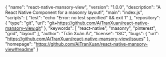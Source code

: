 {
  "name": "react-native-mansory-view",
  "version": "1.0.0",
  "description": "A React Native Component for a masonry layout!",
  "main": "index.js",
  "scripts": {
    "test": "echo \"Error: no test specified\" && exit 1"
  },
  "repository": {
    "type": "git",
    "url": "git+https://github.com/AiTranXuan/react-native-mansory-view.git"
  },
  "keywords": [
    "react-native",
    "masonry",
    "pinterest",
    "grid",
    "layout"
  ],
  "author": "Trần Xuân Ái",
  "license": "ISC",
  "bugs": {
    "url": "https://github.com/AiTranXuan/react-native-mansory-view/issues"
  },
  "homepage": "https://github.com/AiTranXuan/react-native-mansory-view#readme"
}
